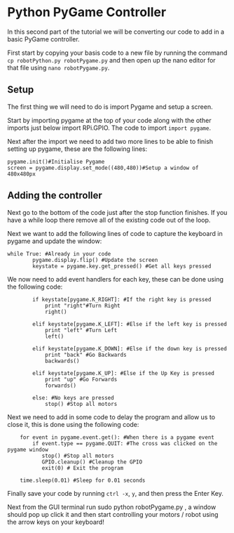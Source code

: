 # Python PyGame Controller
In this second part of the tutorial we will be converting our code to add in a basic PyGame controller.

First start by copying your basis code to a new file by running the command ```cp robotPython.py robotPygame.py``` and then open up the nano editor for that file using ```nano robotPygame.py```.

## Setup
The first thing we will need to do is import Pygame and setup a screen.

Start by importing pygame at the top of your code along with the other imports just below import RPi.GPIO. The code to import ```import pygame```.

Next after the import we need to add two more lines to be able to finish setting up pygame, these are the following lines:
```
pygame.init()#Initialise Pygame
screen = pygame.display.set_mode((480,480))#Setup a window of 480x480px
```

## Adding the controller
Next go to the bottom of the code just after the stop function finishes. If you have a while loop there remove all of the existing code out of the loop.

Next we want to add the following lines of code to capture the keyboard in pygame and update the window:
```
while True: #Already in your code
        pygame.display.flip() #Update the screen
        keystate = pygame.key.get_pressed() #Get all keys pressed
```

We now need to add event handlers for each key, these can be done using the following code:
```
        if keystate[pygame.K_RIGHT]: #If the right key is pressed
            print "right"#Turn Right
            right()

        elif keystate[pygame.K_LEFT]: #Else if the left key is pressed
            print "left" #Turn Left
            left()

        elif keystate[pygame.K_DOWN]: #Else if the down key is pressed
            print "back" #Go Backwards
            backwards()

        elif keystate[pygame.K_UP]: #Else if the Up Key is pressed
            print "up" #Go Forwards
            forwards()

        else: #No keys are pressed
            stop() #Stop all motors
```
Next we need to add in some code to delay the program and allow us to close it, this is done using the following code:
```
    for event in pygame.event.get(): #When there is a pygame event
        if event.type == pygame.QUIT: #The cross was clicked on the pygame window
           stop() #Stop all motors
	       GPIO.cleanup() #Cleanup the GPIO
           exit(0) # Exit the program

    time.sleep(0.01) #Sleep for 0.01 seconds
```

Finally save your code by running ```ctrl -x```, ```y```, and then press the Enter Key.

Next from the GUI terminal run sudo python robotPygame.py , a window should pop up click it and then start controlling your motors / robot using the arrow keys on your keyboard!
